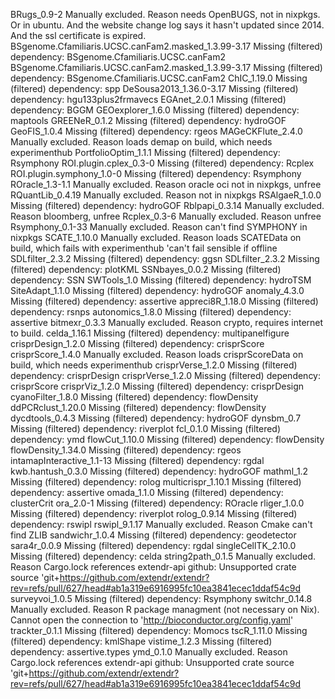 BRugs_0.9-2	Manually excluded. Reason needs OpenBUGS, not in nixpkgs. Or in ubuntu. And the website change log says it hasn't updated since 2014. And the ssl certificate is expired.
BSgenome.Cfamiliaris.UCSC.canFam2.masked_1.3.99-3.17	Missing (filtered) dependency: BSgenome.Cfamiliaris.UCSC.canFam2
BSgenome.Cfamiliaris.UCSC.canFam2.masked_1.3.99-3.17	Missing (filtered) dependency: BSgenome.Cfamiliaris.UCSC.canFam2
ChIC_1.19.0	Missing (filtered) dependency: spp
DeSousa2013_1.36.0-3.17	Missing (filtered) dependency: hgu133plus2frmavecs
EGAnet_2.0.1	Missing (filtered) dependency: BGGM
GEOexplorer_1.6.0	Missing (filtered) dependency: maptools
GREENeR_0.1.2	Missing (filtered) dependency: hydroGOF
GeoFIS_1.0.4	Missing (filtered) dependency: rgeos
MAGeCKFlute_2.4.0	Manually excluded. Reason loads demap on build, which needs experimenthub
PortfolioOptim_1.1.1	Missing (filtered) dependency: Rsymphony
ROI.plugin.cplex_0.3-0	Missing (filtered) dependency: Rcplex
ROI.plugin.symphony_1.0-0	Missing (filtered) dependency: Rsymphony
ROracle_1.3-1.1	Manually excluded. Reason oracle oci not in nixpkgs, unfree
RQuantLib_0.4.19	Manually excluded. Reason not in nixpkgs
RSAlgaeR_1.0.0	Missing (filtered) dependency: hydroGOF
Rblpapi_0.3.14	Manually excluded. Reason bloomberg, unfree
Rcplex_0.3-6	Manually excluded. Reason unfree
Rsymphony_0.1-33	Manually excluded. Reason can't find SYMPHONY in nixpkgs
SCATE_1.10.0	Manually excluded. Reason loads SCATEData on build, which fails with experimenthub 'can't fail sensible if offline
SDLfilter_2.3.2	Missing (filtered) dependency: ggsn
SDLfilter_2.3.2	Missing (filtered) dependency: plotKML
SSNbayes_0.0.2	Missing (filtered) dependency: SSN
SWTools_1.0	Missing (filtered) dependency: hydroTSM
SiteAdapt_1.1.0	Missing (filtered) dependency: hydroGOF
anomaly_4.3.0	Missing (filtered) dependency: assertive
appreci8R_1.18.0	Missing (filtered) dependency: rsnps
autonomics_1.8.0	Missing (filtered) dependency: assertive
bitmexr_0.3.3	Manually excluded. Reason crypto, requires internet to build. 
celda_1.16.1	Missing (filtered) dependency: multipanelfigure
crisprDesign_1.2.0	Missing (filtered) dependency: crisprScore
crisprScore_1.4.0	Manually excluded. Reason loads crisprScoreData on build, which needs experimenthub
crisprVerse_1.2.0	Missing (filtered) dependency: crisprDesign
crisprVerse_1.2.0	Missing (filtered) dependency: crisprScore
crisprViz_1.2.0	Missing (filtered) dependency: crisprDesign
cyanoFilter_1.8.0	Missing (filtered) dependency: flowDensity
ddPCRclust_1.20.0	Missing (filtered) dependency: flowDensity
dycdtools_0.4.3	Missing (filtered) dependency: hydroGOF
dynsbm_0.7	Missing (filtered) dependency: riverplot
fcl_0.1.0	Missing (filtered) dependency: ymd
flowCut_1.10.0	Missing (filtered) dependency: flowDensity
flowDensity_1.34.0	Missing (filtered) dependency: rgeos
intamapInteractive_1.1-13	Missing (filtered) dependency: rgdal
kwb.hantush_0.3.0	Missing (filtered) dependency: hydroGOF
mathml_1.2	Missing (filtered) dependency: rolog
multicrispr_1.10.1	Missing (filtered) dependency: assertive
omada_1.1.0	Missing (filtered) dependency: clusterCrit
ora_2.0-1	Missing (filtered) dependency: ROracle
rliger_1.0.0	Missing (filtered) dependency: riverplot
rolog_0.9.14	Missing (filtered) dependency: rswipl
rswipl_9.1.17	Manually excluded. Reason Cmake can't find ZLIB
sandwichr_1.0.4	Missing (filtered) dependency: geodetector
sara4r_0.0.9	Missing (filtered) dependency: rgdal
singleCellTK_2.10.0	Missing (filtered) dependency: celda
string2path_0.1.5	Manually excluded. Reason Cargo.lock references extendr-api github: Unsupported crate source 'git+https://github.com/extendr/extendr?rev=refs/pull/627/head#ab1a319e6916995fc10ea3841ecec1ddaf54c9d
surveyvoi_1.0.5	Missing (filtered) dependency: Rsymphony
switchr_0.14.8	Manually excluded. Reason R package managment (not necessary on Nix). Cannot open the connection to 'http://bioconductor.org/config.yaml'
trackter_0.1.1	Missing (filtered) dependency: Momocs
tscR_1.11.0	Missing (filtered) dependency: kmlShape
vistime_1.2.3	Missing (filtered) dependency: assertive.types
ymd_0.1.0	Manually excluded. Reason Cargo.lock references extendr-api github: Unsupported crate source 'git+https://github.com/extendr/extendr?rev=refs/pull/627/head#ab1a319e6916995fc10ea3841ecec1ddaf54c9d